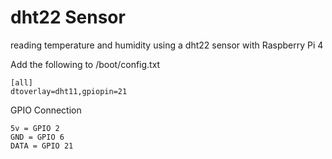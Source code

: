 # dht22 Sensor
reading temperature and humidity using a dht22 sensor with Raspberry Pi 4

Add the following to /boot/config.txt
```
[all]
dtoverlay=dht11,gpiopin=21
```
GPIO Connection
```
5v = GPIO 2
GND = GPIO 6
DATA = GPIO 21
```
